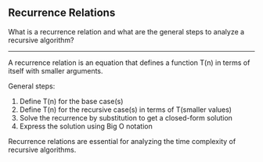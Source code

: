 ## Recurrence Relations

What is a recurrence relation and what are the general steps to analyze a recursive algorithm?

---

A recurrence relation is an equation that defines a function T(n) in terms of itself with smaller arguments.

General steps:
1. Define T(n) for the base case(s)
2. Define T(n) for the recursive case(s) in terms of T(smaller values)
3. Solve the recurrence by substitution to get a closed-form solution
4. Express the solution using Big O notation

Recurrence relations are essential for analyzing the time complexity of recursive algorithms.

